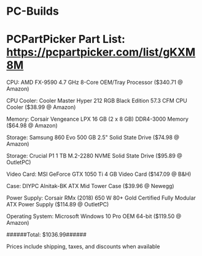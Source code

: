 # PC-Builds


# PCPartPicker Part List: https://pcpartpicker.com/list/gKXM8M

CPU: AMD FX-9590 4.7 GHz 8-Core OEM/Tray Processor  ($340.71 @ Amazon) 

CPU Cooler: Cooler Master Hyper 212 RGB Black Edition 57.3 CFM CPU Cooler  ($38.99 @ Amazon) 

Memory: Corsair Vengeance LPX 16 GB (2 x 8 GB) DDR4-3000 Memory  ($64.98 @ Amazon) 

Storage: Samsung 860 Evo 500 GB 2.5" Solid State Drive  ($74.98 @ Amazon) 

Storage: Crucial P1 1 TB M.2-2280 NVME Solid State Drive  ($95.89 @ OutletPC) 

Video Card: MSI GeForce GTX 1050 Ti 4 GB Video Card  ($147.09 @ B&H) 

Case: DIYPC Alnitak-BK ATX Mid Tower Case  ($39.96 @ Newegg) 

Power Supply: Corsair RMx (2018) 650 W 80+ Gold Certified Fully Modular ATX Power Supply  ($114.89 @ OutletPC) 

Operating System: Microsoft Windows 10 Pro OEM 64-bit  ($119.50 @ Amazon) 

######Total: $1036.99######

Prices include shipping, taxes, and discounts when available


